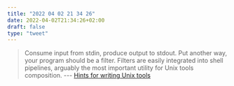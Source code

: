 ```yaml
---
title: "2022 04 02 21 34 26"
date: 2022-04-02T21:34:26+02:00
draft: false
type: "tweet"
---
```

> Consume input from stdin, produce output to stdout. Put another way, your program should be a filter. Filters are easily integrated into shell pipelines, arguably the most important utility for Unix tools composition. --- [Hints for writing Unix tools](https://monkey.org/~marius/unix-tools-hints.html)
